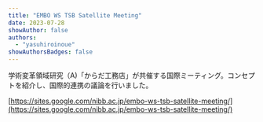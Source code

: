 ```yaml
---
title: "EMBO WS TSB Satellite Meeting"
date: 2023-07-28
showAuthor: false
authors:
  - "yasuhiroinoue"
showAuthorsBadges: false
---
```


学術変革領域研究（A)「からだ工務店」が共催する国際ミーティング。コンセプトを紹介し、国際的連携の議論を行いました。

[https://sites.google.com/nibb.ac.jp/embo-ws-tsb-satellite-meeting/](https://sites.google.com/nibb.ac.jp/embo-ws-tsb-satellite-meeting/)
